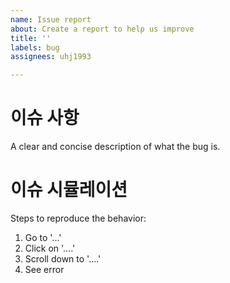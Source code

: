 ```yaml
---
name: Issue report
about: Create a report to help us improve
title: ''
labels: bug
assignees: uhj1993

---
```


# 이슈 사항
A clear and concise description of what the bug is.

# 이슈 시뮬레이션
Steps to reproduce the behavior:
1. Go to '...'
2. Click on '....'
3. Scroll down to '....'
4. See error
